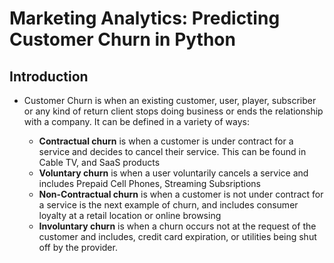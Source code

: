 # Marketing Analytics: Predicting Customer Churn in Python

## Introduction
* Customer Churn is when an existing customer, user, player, subscriber or any kind of return client stops doing business or ends the relationship with a company. It can be defined in a variety of ways:

  * **Contractual churn** is when a customer is under contract for a service and decides to cancel their service. This can be found in Cable TV, and SaaS products
  * **Voluntary churn** is when a user voluntarily cancels a service and includes Prepaid Cell Phones, Streaming Subsriptions
  * **Non-Contractual churn** is when a customer is not under contract for a service is the next example of churn, and includes consumer loyalty at a retail location or online browsing
  * **Involuntary churn** is when a churn occurs not at the request of the customer and includes, credit card expiration, or utilities being shut off by the provider.
